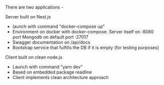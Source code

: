 There are two applications -

Server built on Nest.js

- launch with command "docker-compose up"
- Environment on docker with docker-compose.
  Server itself on :8080 port
  Mongodb on default port :27017
- Swagger documentation on /api/docs
- Bootstrap service that fulfills the DB if it is empty (for testing purposes)

Client built on clean node.js

- Launch with command "yarn dev"
- Based on embedded package readline
- Client implements clean architecture approach
